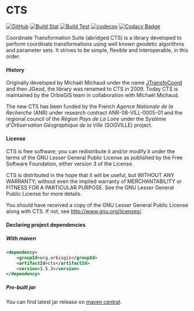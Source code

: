 # CTS 
[![GitHub](https://img.shields.io/github/license/orbisgis/cts.svg)](https://github.com/orbisgis/cts/blob/master/docs/LICENSE.md) 
[![Build Stat](https://img.shields.io/jenkins/s/http/jenkins-ng.orbisgis.org/job/cts.svg)](http://jenkins-ng.orbisgis.org/job/cts) 
[![Build Test](https://img.shields.io/jenkins/t/http/jenkins-ng.orbisgis.org/job/cts.svg)](https://jenkins-ng.orbisgis.org/job/cts/test_results_analyzer/) 
[![codecov](https://img.shields.io/codecov/c/github/orbisgis/cts.svg)](https://codecov.io/gh/orbisgis/cts) 
[![Codacy Badge](https://api.codacy.com/project/badge/Grade/d9b34e00264d4702b8340f8544cec21f)](https://www.codacy.com/gh/orbisgis/cts?utm_source=github.com&amp;utm_medium=referral&amp;utm_content=orbisgis/cts&amp;utm_campaign=Badge_Grade)

Coordinate Transformation Suite (abridged CTS)  is a library developed to
perform coordinate transformations using well known geodetic algorithms and
parameter sets.  It strives to be simple, flexible and interoperable, in this
order.

#### History

Originally developed by Michaël Michaud under the name [JTransfoCoord](http://michael.michaud.free.fr/index_geodesie.html) and then JGeod, the library was
renamed to CTS in 2009.  Today CTS is maintained by the OrbisGIS team in
collaboration with Michaël Michaud.

The new CTS has been funded by the French *Agence Nationale de la Recherche* (ANR) under
research contract ANR-08-VILL-0005-01 and the regional council of the *Région Pays
de La Loire* under the *Système d'Orbservation Géographique de la Ville*
(SOGVILLE) project.


#### License

CTS is free software; you can redistribute it and/or modify it under the terms
of the GNU Lesser General Public License as published by the Free Software Foundation,
either version 3 of the License.

CTS is distributed in the hope that it will be useful, but WITHOUT ANY WARRANTY;
without even the implied warranty of MERCHANTABILITY or FITNESS FOR A PARTICULAR
PURPOSE.  See the GNU Lesser General Public License for more details.

You should have received a copy of the GNU Lesser General Public License along with
CTS.  If not, see <http://www.gnu.org/licenses/>.

#### Declaring project dependencies

##### With maven

```xml
<dependency>
    <groupId>org.orbisgis</groupId>
    <artifactId>cts</artifactId>
    <version>1.5.3</version>
</dependency>
```

##### Pre-built jar

You can find latest jar release on [maven central](http://search.maven.org/#search|ga|1|g%3A%22org.orbisgis%22%20AND%20a%3A%22cts%22).

